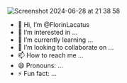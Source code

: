 ![Screenshot 2024-06-28 at 21 38 58](https://github.com/user-attachments/assets/b2aa7c9f-7608-44a4-b170-30908e566e45)
- 👋 Hi, I’m @FlorinLacatus
- 👀 I’m interested in ...
- 🌱 I’m currently learning ...
- 💞️ I’m looking to collaborate on ...
- 📫 How to reach me ...
- 😄 Pronouns: ...
- ⚡ Fun fact: ...

<!---
FlorinLacatus/FlorinLacatus is a ✨ special ✨ repository because its `README.md` (this file) appears on your GitHub profile.
You can click the Preview link to take a look at your changes.
--->

